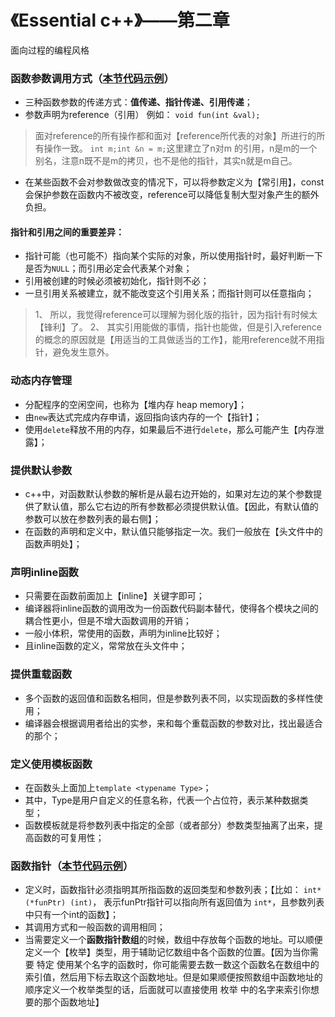 # 《Essential c++》——第二章
面向过程的编程风格

### 函数参数调用方式（[本节代码示例](../code/callFunction.cpp)）
* 三种函数参数的传递方式：**值传递、指针传递、引用传递**；
* 参数声明为reference（引用）
例如： ``void fun(int &val);``

> 面对reference的所有操作都和面对【reference所代表的对象】所进行的所有操作一致。
> ``int m;int &n = m;``这里建立了n对m 的引用，n是m的一个别名，注意n既不是m的拷贝，也不是他的指针，其实n就是m自己。
- 在某些函数不会对参数做改变的情况下，可以将参数定义为【常引用】，const会保护参数在函数内不被改变，reference可以降低复制大型对象产生的额外负担。

#### 指针和引用之间的重要差异：
* 指针可能（也可能不）指向某个实际的对象，所以使用指针时，最好判断一下是否为``NULL``；而引用必定会代表某个对象；
* 引用被创建的时候必须被初始化，指针则不必；
* 一旦引用关系被建立，就不能改变这个引用关系；而指针则可以任意指向；
> 1、 所以，我觉得reference可以理解为弱化版的指针，因为指针有时候太【锋利】了。
> 2、 其实引用能做的事情，指针也能做，但是引入reference的概念的原因就是【用适当的工具做适当的工作】，能用reference就不用指针，避免发生意外。

### 动态内存管理
* 分配程序的空闲空间，也称为【堆内存 heap memory】；
* 由``new``表达式完成内存申请，返回指向该内存的一个【指针】；
* 使用``delete``释放不用的内存，如果最后不进行``delete``，那么可能产生【内存泄露】；

### 提供默认参数
* c++中，对函数默认参数的解析是从最右边开始的，如果对左边的某个参数提供了默认值，那么它右边的所有参数都必须提供默认值。【因此，有默认值的参数可以放在参数列表的最右侧】；
* 在函数的声明和定义中，默认值只能够指定一次。我们一般放在【头文件中的函数声明处】；

### 声明inline函数
* 只需要在函数前面加上【inline】关键字即可；
* 编译器将inline函数的调用改为一份函数代码副本替代，使得各个模块之间的耦合性更小，但是不增大函数调用的开销；
* 一般小体积，常使用的函数，声明为inline比较好；
* 且inline函数的定义，常常放在头文件中；

### 提供重载函数
* 多个函数的返回值和函数名相同，但是参数列表不同，以实现函数的多样性使用；
* 编译器会根据调用者给出的实参，来和每个重载函数的参数对比，找出最适合的那个；

### 定义使用模板函数
* 在函数头上面加上``template <typename Type>``；
* 其中，Type是用户自定义的任意名称，代表一个占位符，表示某种数据类型；
* 函数模板就是将参数列表中指定的全部（或者部分）参数类型抽离了出来，提高函数的可复用性；

### 函数指针（[本节代码示例](../code/functionPoint.cpp)）
* 定义时，函数指针必须指明其所指函数的返回类型和参数列表；【比如： ``int* (*funPtr) (int)``， 表示funPtr指针可以指向所有返回值为 ``int*``，且参数列表中只有一个int的函数】；
* 其调用方式和一般函数的调用相同；
* 当需要定义一个**函数指针数组**的时候，数组中存放每个函数的地址。可以顺便定义一个【枚举】类型，用于辅助记忆数组中各个函数的位置。【因为当你需要 特定 使用某个名字的函数时，你可能需要去数一数这个函数名在数组中的 索引值，然后用下标去取这个函数地址。但是如果顺便按照数组中函数地址的顺序定义一个枚举类型的话，后面就可以直接使用 枚举 中的名字来索引你想要的那个函数地址】
